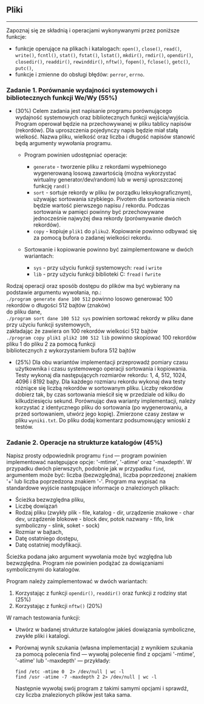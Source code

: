 ## Pliki

___

Zapoznaj się ze składnią i operacjami wykonywanymi przez poniższe funkcje:

 -   funkcje operujące na plikach i katalogach: `open()`, `close()`, `read()`, `write()`, `fcntl()`, `stat()`, `fstat()`, `lstat()`, `mkdir()`, `rmdir()`, `opendir()`, `closedir()`, `readdir()`, `rewinddir()`, `nftw()`, `fopen()`, `fclose()`, `getc()`, `putc()`,
 -   funkcje i zmienne do obsługi błędów: `perror`, `errno`.

### Zadanie 1. Porównanie wydajności systemowych i bibliotecznych funkcji We/Wy (55%)

  - (30%) Celem zadania jest napisanie programu porównującego wydajność systemowych oraz bibliotecznych funkcji wejścia/wyjścia. Program operował będzie na przechowywanej w pliku tablicy napisów (rekordów). Dla uproszczenia pojedynczy napis będzie miał stałą wielkość. Nazwa pliku, wielkość oraz liczba  i długość napisów stanowić będą argumenty wywołania programu.

    - Program powinien udostępniać  operacje:
      - `generate` - tworzenie pliku z rekordami wypełnionego wygenerowaną losową zawartością (można wykorzystać wirtualny generator/dev/random) lub w wersji uproszczonej funkcję `rand()`
      - `sort` - sortuje rekordy w pliku (w porządku leksykograficznym), używając sortowania szybkiego. Pivotem dla sortowania niech będzie wartość pierwszego napisu / rekordu.  Podczas sortowania w pamięci powinny być przechowywane jednocześnie najwyżej dwa rekordy (porównywanie dwóch rekordów).
      - `copy` - kopiuje `plik1` do `pliku2`. Kopiowanie powinno odbywać się za pomocą bufora o zadanej wielkości rekordu.

    - Sortowanie i kopiowanie powinno być zaimplementowane w dwóch wariantach:

      - `sys` - przy użyciu funkcji systemowych: `read` i `write`
      - `lib` - przy użyciu funkcji biblioteki C: `fread` i `fwrite`

Rodzaj operacji oraz sposób dostępu do plików ma być wybierany na podstawie argumentu wywołania,  np.:  
`./program generate dane 100 512` powinno losowo generować 100 rekordów o długości 512 bajtów (znaków)  
do pliku dane,  
`./program sort dane 100 512 sys` powinien sortować rekordy w pliku dane przy użyciu funkcji systemowych,  
zakładając że zawiera on 100 rekordów wielkości 512 bajtów  
`./program copy plik1 plik2 100 512 lib` powinno skopiować 100 rekordów pliku 1 do pliku 2 za pomocą funkcji  
bibliotecznych z wykorzystaniem bufora 512 bajtów

  - (25%) Dla obu wariantów implementacji przeprowadź pomiary czasu użytkownika i czasu systemowego operacji sortowania i kopiowania. Testy wykonaj dla następujących rozmiarów rekordu: 1, 4, 512, 1024, 4096 i 8192 bajty. Dla każdego rozmiaru rekordu wykonaj dwa testy różniące się liczbą rekordów w sortowanym pliku. Liczby rekordów dobierz tak, by czas sortowania mieścił się w przedziale od kilku do kilkudziesięciu sekund. Porównując dwa warianty implementacji, należy korzystać z identycznego pliku do sortowania (po wygenerowaniu, a przed sortowaniem, utwórz jego kopię). Zmierzone czasy zestaw w pliku `wyniki.txt`. Do pliku dodaj komentarz podsumowujący wnioski z testów.




### Zadanie 2. Operacje na strukturze katalogów (45%)

Napisz prosty odpowiednik programu `find` — program powinien implementować następujące opcje: '-mtime', '-atime' oraz '-maxdepth'.  W przypadku dwóch pierwszych, podobnie jak w przypadku `find`, argumentem może być: liczba (bezwzględna), liczba poprzedzonej znakiem '+' lub liczba poprzedzona znakiem '-'. Program ma wypisać na standardowe wyjście następujące informacje o znalezionych plikach:

  - Ścieżka bezwzględna pliku,
  - Liczbę dowiązań
  - Rodzaj pliku (zwykły plik - file, katalog - dir, urządzenie znakowe - char dev, urządzenie blokowe - block dev, potok nazwany - fifo, link symboliczny - slink, soket - sock) 
  - Rozmiar w bajtach,
  - Datę ostatniego dostępu,
  - Datę ostatniej modyfikacji.

Ścieżka podana jako argument wywołania może być względna lub bezwzględna.  Program nie powinien podążać za dowiązaniami symbolicznymi do katalogów.

Program należy zaimplementować w dwóch wariantach:

  1. Korzystając z funkcji `opendir()`, `readdir()` oraz funkcji z rodziny stat (25%)
  2. Korzystając z funkcji `nftw()` (20%)

W ramach testowania funkcji:

  - Utwórz w badanej strukturze katalogów jakieś dowiązania symboliczne, zwykłe pliki i katalogi.
  - Porównaj wynik szukania (własna implementacja) z wynikiem szukania za pomocą polecenia find — wywołaj polecenie find z opcjami '-mtime', '-atime' lub '-maxdepth' — przykłady:

    `find /etc -mtime 0  2> /dev/null | wc -l`  
    `find /usr -atime -7 -maxdepth 2 2> /dev/null | wc -l`

    Następnie wywołaj swój program z takimi samymi opcjami i sprawdź, czy liczba znalezionych plików jest taka sama.





